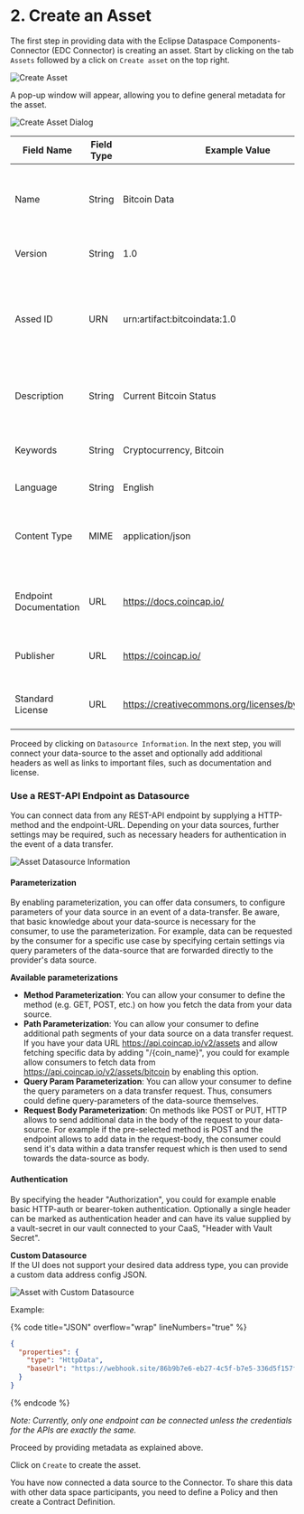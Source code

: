 # 2. Create an Asset

The first step in providing data with the Eclipse Dataspace Components-Connector (EDC Connector) is creating an asset. Start by clicking on the tab ```Assets``` followed by a click on ```Create asset``` on the top right.

![Create Asset](/docs/images/edc-ui-create-asset.png)

A pop-up window will appear, allowing you to define general metadata for the asset.

![Create Asset Dialog](/docs/images/edc-ui-create-asset-dialog.png)

| Field Name          | Field Type | Example Value                                    | Description |
|---------------------|------------|--------------------------------------------------|-------------|
| Name                | String     | Bitcoin Data                                     | This name will also be the name of the data offering displayed in the catalog. |
| Version             | String     | 1.0                                              | Information on the version of the data |
| Assed ID            | URN        | urn:artifact:bitcoindata:1.0                     | ID will automatically be generated and will follow a URL-format and be prefixed by urn:artifact: |
| Description         | String     | Current Bitcoin Status                           | Provide a more detailed description of the asset content. |
| Keywords            | String     | Cryptocurrency, Bitcoin                          | Keywords make the data offer easier to find. |
| Language            | String     | English                                          | Language of the content |
| Content Type        | MIME       | application/json                                 | Describes the content type of the data as a MIME type, see [MIME Types](https://developer.mozilla.org/en-US/docs/Web/HTTP/Basics_of_HTTP/MIME_types/Common_types) |
| Endpoint Documentation | URL    | https://docs.coincap.io/                         | Link to the technical documentation about the data to be received. |
| Publisher           | URL        | https://coincap.io/                              | URL of the original publisher of the data. |
| Standard License    | URL        | https://creativecommons.org/licenses/by/4.0/deed.en | Link to the license under which the data are offered |

Proceed by clicking on ```Datasource Information```. In the next step, you will connect your data-source to the asset and optionally add additional headers as well as links to important files, such as documentation and license.

### Use a REST-API Endpoint as Datasource
You can connect data from any REST-API endpoint by supplying a HTTP-method and the endpoint-URL. Depending on your data sources, further settings may be required, such as necessary headers for authentication in the event of a data transfer.

![Asset Datasource Information](/docs/images/edc-ui-create-asset-datasource.png)

#### Parameterization
By enabling parameterization, you can offer data consumers, to configure parameters of your data source in an event of a data-transfer. Be aware, that basic knowledge about your data-source is necessary for the consumer, to use the parameterization. For example, data can be requested by the consumer for a specific use case by specifying certain settings via query parameters of the data-source that are forwarded directly to the provider's data source.

**Available parameterizations**
- **Method Parameterization**: You can allow your consumer to define the method (e.g. GET, POST, etc.) on how you fetch the data from your data source.
- **Path Parameterization**: You can allow your consumer to define additional path segments of your data source on a data transfer request. If you have your data URL https://api.coincap.io/v2/assets and allow fetching specific data by adding "/{coin_name}", you could for example allow consumers to fetch data from https://api.coincap.io/v2/assets/bitcoin by enabling this option.
- **Query Param Parameterization**: You can allow your consumer to define the query parameters on a data transfer request. Thus, consumers could define query-parameters of the data-source themselves. 
- **Request Body Parameterization**: On methods like POST or PUT, HTTP allows to send additional data in the body of the request to your data-source. For example if the pre-selected method is POST and the endpoint allows to add data in the request-body, the consumer could send it's data within a data transfer request which is then used to send towards the data-source as body.

#### Authentication
By specifying the header "Authorization", you could for example enable basic HTTP-auth or bearer-token authentication. Optionally a single header can be marked as authentication header and can have its value supplied by a vault-secret in our vault connected to your CaaS, "Header with Vault Secret". 

**Custom Datasource**  
If the UI does not support your desired data address type, you can provide a custom data address config JSON.

![Asset with Custom Datasource](/docs/images/edc-ui-create-asset-datasource-custom.png)

Example:

{% code title="JSON" overflow="wrap" lineNumbers="true" %}
```json
{
  "properties": {
    "type": "HttpData",
    "baseUrl": "https://webhook.site/86b9b7e6-eb27-4c5f-b7e5-336d5f157f15"
  }
}
```
{% endcode %}

*Note: Currently, only one endpoint can be connected unless the credentials for the APIs are exactly the same.*

Proceed by providing metadata as explained above.

Click on ```Create``` to create the asset.

You have now connected a data source to the Connector. To share this data with other data space participants, you need to define a Policy and then create a Contract Definition.
 
